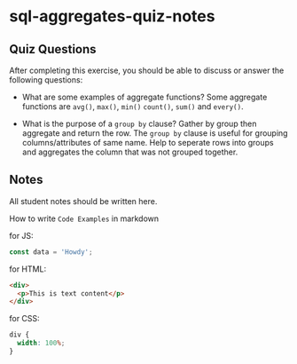 # sql-aggregates-quiz-notes

## Quiz Questions

After completing this exercise, you should be able to discuss or answer the following questions:

- What are some examples of aggregate functions?
  Some aggregate functions are `avg()`, `max()`, `min()` `count()`, `sum()` and `every()`.

- What is the purpose of a `group by` clause?
  Gather by group then aggregate and return the row.
  The `group by` clause is useful for grouping columns/attributes of same name.
  Help to seperate rows into groups and aggregates the column that was not grouped together.

## Notes

All student notes should be written here.

How to write `Code Examples` in markdown

for JS:

```javascript
const data = 'Howdy';
```

for HTML:

```html
<div>
  <p>This is text content</p>
</div>
```

for CSS:

```css
div {
  width: 100%;
}
```
